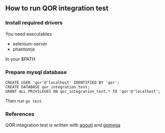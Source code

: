 ## How to run QOR integration test

### Install required drivers

You need executables

- selenium-server
- phantomjs

In your $PATH

### Prepare mysql database

    CREATE USER 'qor'@'localhost' IDENTIFIED BY 'qor';
    CREATE DATABASE qor_integration_test;
    GRANT ALL PRIVILEGES ON qor_integration_test.* TO 'qor'@'localhost';

Then run `go test`.

### References

QOR integration test is written with [agouti](http://agouti.org/) and [gomega](http://onsi.github.io/gomega/)
